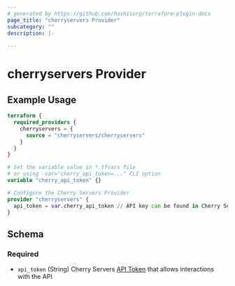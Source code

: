 ```yaml
---
# generated by https://github.com/hashicorp/terraform-plugin-docs
page_title: "cherryservers Provider"
subcategory: ""
description: |-
  
---
```


# cherryservers Provider



## Example Usage

```terraform
terraform {
  required_providers {
    cherryservers = {
      source = "cherryservers/cherryservers"
    }
  }
}

# Set the variable value in *.tfvars file
# or using -var="cherry_api_token=..." CLI option
variable "cherry_api_token" {}

# Configure the Cherry Servers Provider
provider "cherryservers" {
  api_token = var.cherry_api_token // API key can be found in Cherry Servers client portal - https://portal.cherryservers.com/settings/api-keys
}
```

<!-- schema generated by tfplugindocs -->
## Schema

### Required

- `api_token` (String) Cherry Servers [API Token](https://portal.cherryservers.com/settings/api-keys) that allows interactions with the API

